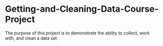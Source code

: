 # Getting-and-Cleaning-Data-Course-Project
The purpose of this project is to demonstrate the ability to collect, work with, and clean a data set.
